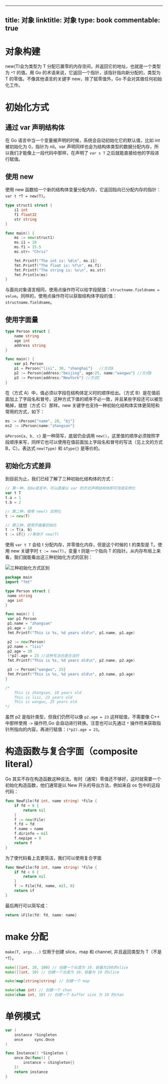 
---
title: 对象
linktitle: 对象
type: book
commentable: true
---

# 对象构建

new(T)会为类型为 T 分配已置零的内存空间，并返回它的地址，也就是一个类型为 `*T` 的值。用 Go 的术语来说，它返回一个指针，该指针指向新分配的，类型为 T 的零值。不像其他语言的关键字 new，除了赋零值外，Go 不会对其做任何初始化工作。

# 初始化方式

## 通过 var 声明结构体

在 Go 语言中当一个变量被声明的时候，系统会自动初始化它的默认值，比如 int 被初始化为 0，指针为 nil。var 声明同样也会为结构体类型的数据分配内存，所以我们才能像上一段代码中那样，在声明了 `var s T` 之后就能直接给他的字段进行赋值。

## 使用 new

使用 new 函数给一个新的结构体变量分配内存，它返回指向已分配内存的指针：`var t *T = new(T)`。

```go
type struct1 struct {
    i1 int
    f1 float32
    str string
}

func main() {
    ms := new(struct1)
    ms.i1 = 10
    ms.f1 = 15.5
    ms.str= "Chris"

    fmt.Printf("The int is: %d\n", ms.i1)
    fmt.Printf("The float is: %f\n", ms.f1)
    fmt.Printf("The string is: %s\n", ms.str)
    fmt.Println(ms)
}
```

与面向对象语言相同，使用点操作符可以给字段赋值：`structname.fieldname = value`。同样的，使用点操作符可以获取结构体字段的值：`structname.fieldname`。

## 使用字面量

```go
type Person struct {
    name string
    age int
    address string
}

func main() {
    var p1 Person
    p1 = Person{"lisi", 30, "shanghai"}   //方式A
    p2 := Person{address:"beijing", age:25, name:"wangwu"} //方式B
    p3 := Person{address:"NewYork"} //方式C
}
```

在（方式 A）中，值必须以字段在结构体定义时的顺序给出。（方式 B）是在值前面加上了字段名和冒号，这种方式下值的顺序不必一致，并且某些字段还可以被忽略掉，就想（方式 C）那样。new 关键字也支持一种初始化结构体实体更简短和常用的方式，如下：

```go
ms := &Person{"name", 20, "bj"}
ms2 := &Person{name:"zhangsan"}
```

`&Person{a, b, c}` 是一种简写，底层仍会调用 `new()`，这里值的顺序必须按照字段顺序来写，同样它也可以使用在值前面加上字段名和冒号的写法（见上文的方式 B，C）。表达式 `new(Type)` 和 `&Type{}` 是等价的。

## 初始化方式差异

到目前为止，我们已经了解了三种初始化结构体的方式：

```go
// 第一种，在Go语言中，可以直接以 var 的方式声明结构体即可完成实例化
var t T
t.a = 1
t.b = 2

// 第二种，使用 new() 实例化
t := new(T)

// 第三种，使用字面量初始化
t := T{a, b}
t := &T{} //等效于 new(T)
```

使用 `var t T` 会给 t 分配内存，并零值化内存，但是这个时候的 t 的类型是 T。使用 new 关键字时 `t := new(T)`，变量 t 则是一个指向 T 的指针。从内存布局上来看，我们就能看出这三种初始化方式的区别：

![三种初始化方式区别](https://s2.ax1x.com/2019/11/30/QZlfw6.png)

```go
package main
import "fmt"

type Person struct {
 name string
 age int
}

func main() {
 var p1 Person
 p1.name = "zhangsan"
 p1.age = 18
 fmt.Printf("This is %s, %d years old\n", p1.name, p1.age)

 p2 := new(Person)
 p2.name = "lisi"
 p2.age = 20
 (*p2).age = 23 //这种写法也是合法的
 fmt.Printf("This is %s, %d years old\n", p2.name, p2.age)

 p3 := Person{"wangwu", 25}
 fmt.Printf("This is %s, %d years old\n", p3.name, p3.age)
}

/*
	This is zhangsan, 18 years old
	This is lisi, 23 years old
	This is wangwu, 25 years old
*/
```

虽然 p2 是指针类型，但我们仍然可以像 `p2.age = 23` 这样赋值，不需要像 C++ 中那样使用 `->` 操作符,Go 会自动进行转换。注意也可以先通过 `*` 操作符来获取指针所指向的内容，再进行赋值：`(*p2).age = 23`。

# 构造函数与复合字面（composite literal）

Go 其实不存在构造函数这种说法。有时（通常）零值还不够好，这时就需要一个初始化构造函数，他们通常是以 New 开头的导出方法，例如来自 os 包中的这段代码：

```go
func NewFile(fd int, name string) *File {
	if fd < 0 {
		return nil
	}
	f := new(File)
	f.fd = fd
	f.name = name
	f.dirinfo = nil
	f.nepipe = 0
	return f
}
```

为了使代码看上去更简洁，我们可以使用复合字面

```go
func NewFile(fd int, name string) *File {
    if fd < 0 {
        return nil
    }
    f := File{fd, name, nil, 0}
    return &f
}
```

最后两行可以简写成：

```go
return &File{fd: fd, name: name}
```

# make 分配

`make(T, args...)` 仅用于创建 slice，map 和 channel, 并且返回类型为 T（不是 `*T`）。

```go
make([]int, 10, 100) // 创建一个长度为 10，容量为100的slice
make([]int, 10) // 创建一个长度为 10，容量为 10 的slice

make(map[string]string) // 创建一个 map

make(chan int) // 创建一个 chan
make(chan int, 10) // 创建一个 buffer size 为 10 的chan
```

# 单例模式

```go
var (
	instance *Singleton
	once     sync.Once
)

func Instance() *Singleton {
	once.Do(func() {
		instance = &Singleton{}
	})
	return instance
}
```

    